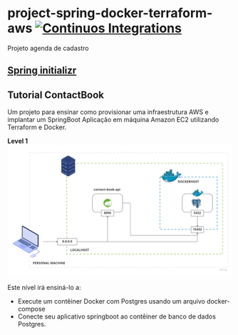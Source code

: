 # project-spring-docker-terraform-aws  [![Continuos Integrations](https://github.com/jnslabs/project-spring-docker-terraform-aws/actions/workflows/continuos-integrations.yml/badge.svg)](https://github.com/jnslabs/project-spring-docker-terraform-aws/actions/workflows/continuos-integrations.yml)

Projeto agenda de cadastro

## [Spring initializr](https://start.spring.io/#!type=maven-project&language=java&platformVersion=3.1.7&packaging=jar&jvmVersion=17&groupId=com.jnslabs&artifactId=contactbook&name=contactbook&description=Api%20cadastro%20de%20contatos&packageName=com.jnslabs.contactbook&dependencies=web,devtools,cloud-config-client,postgresql,data-jpa,h2)

## **Tutorial ContactBook**

Um projeto para ensinar como provisionar uma infraestrutura AWS e implantar um SpringBoot
Aplicação em máquina Amazon EC2 utilizando Terraform e Docker.

**Level 1**
<img src=diagram/tutorial-diagram-level-1.jpg>

Este nível irá ensiná-lo a:
- Execute um contêiner Docker com Postgres usando um arquivo docker-compose
- Conecte seu aplicativo springboot ao contêiner de banco de dados Postgres.